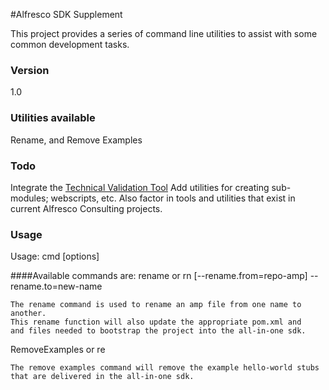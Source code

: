 #Alfresco SDK Supplement

This project provides a series of command line utilities to assist with some common development tasks.

### Version
1.0

### Utilities available
Rename, and Remove Examples

### Todo
Integrate the [Technical Validation Tool]
Add utilities for creating sub-modules; webscripts, etc.
Also factor in tools and utilities that exist in current 
Alfresco Consulting projects.



### Usage
Usage: cmd [options]
  
####Available commands are:
rename or rn [--rename.from=repo-amp] --rename.to=new-name

    The rename command is used to rename an amp file from one name to another.
    This rename function will also update the appropriate pom.xml and
    and files needed to bootstrap the project into the all-in-one sdk.
   
RemoveExamples or re

    The remove examples command will remove the example hello-world stubs
    that are delivered in the all-in-one sdk.




[Technical Validation Tool]:https://github.com/AlfrescoLabs/technical-validation

